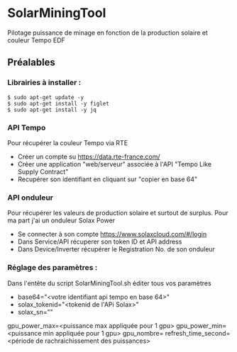 # SolarMiningTool
Pilotage puissance de minage en fonction de la production solaire et couleur Tempo EDF


## Préalables

### Librairies  à installer :
	$ sudo apt-get update -y 
	$ sudo apt-get install -y figlet 
	$ sudo apt-get install -y jq 

### API Tempo
Pour récupérer la couleur Tempo via RTE
- Créer un compte su <https://data.rte-france.com/>
- Créer une application "web/serveur" associée à l'API "Tempo Like Supply Contract"
- Recupérer son identifiant en cliquant sur "copier en base 64"

### API onduleur
Pour récupérer les valeurs de production solaire et surtout de surplus. Pour ma part j'ai un onduleur Solax Power
- Se connecter à son compte <https://www.solaxcloud.com/#/login>
- Dans Service/API récuperer son token ID et API address
- Dans Device/Inverter récupérer le Registration No. de son onduleur 

### Réglage des paramètres :
Dans l'entête du script SolarMiningTool.sh éditer tous vos paramètres 

- base64="<votre identifiant api tempo en base 64>"
- solax_tokenid="<tokenid de l'APi Solax>"
- solax_sn="<Registration No. de son onduleur Solax>"

gpu_power_max=<puissance max appliquée pour 1 gpu>
gpu_power_min=<puissance min appliquée pour 1 gpu>
gpu_nombre=<nombre de gpu sur le rig>
refresh_time_second=<période de rachraichissement des puissances>
